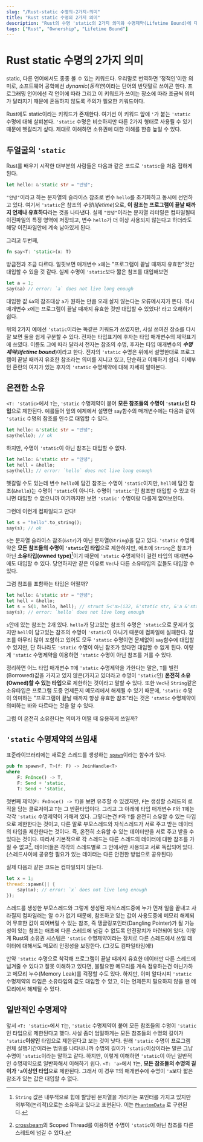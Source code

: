 ```yaml
---
slug: "/Rust-static 수명의-2가지-의미"
title: "Rust static 수명의 2가지 의미"
description: "Rust의 수명 'static의 2가지 의미와 수명제약(Lifetime Bound)에 대해"
tags: ["Rust", "Ownership", "Lifetime Bound"]
---
```


# Rust static 수명의 2가지 의미

static, 다른 언어에서도 종종 볼 수 있는 키워드다.
우리말로 번역하면 '정적인'이란 의미로, 소프트웨어 공학에선 _dynamic_(_동적인_)이라는 단어의 반댓말로 쓰이곤 한다.
프로그래밍 언어에선 각 언어에 따라 그리고 이 키워드가 쓰이는 장소에 따라 조금씩 의미가 달라지기 때문에
혼동하지 않도록 주의가 필요한 키워드이다.

Rust에도 static이라는 키워드가 존재한다.
여기선 이 키워드 앞에 `'`가 붙는 `'static` 수명에 대해 살펴본다.
`'static` 수명은 비슷하지만 다른 2가지 형태로 사용될 수 있기 때문에 헷갈리기 싶다.
제대로 이해하면 소유권에 대한 이해를 한층 높일 수 있다.

## 두얼굴의 `'static`

Rust를 배우기 시작한 대부분의 사람들은 다음과 같은 코드로 `'static`을 처음 접하게 된다.

```rust
let hello: &'static str = "안녕";
```

`"안녕"`이라고 하는 문자열의 슬라이스 참조로 변수 `hello`를 초기화하고 동시에 선언하고 있다.
여기서 `'static`은 참조의 _수명_(_lifetime_)으로,
**이 참조는 프로그램이 끝날 때까지 언제나 유효하다**라는 것을 나타낸다.
실제 `"안녕"`이라는 문자열 리터럴은 컴파일될때 이진파일의 특정 영역에 저장되고,
변수 `hello`가 더 이상 사용되지 않는다고 하더라도 해당 이진파일안에 계속 남아있게 된다.

그리고 두번째,

```rust
fn say<T: 'static>(x: T)
```

방금전과 조금 다르다.
얼핏보면 매개변수 `x`에는 "프로그램이 끝날 때까지 유효한"것만 대입할 수 있을 것 같다.
실제 수명이 `'static`보다 짧은 참조를 대입해보면

```rust
let a = 1;
say(&a) // error: `a` does not live long enough
```

대입한 값 `&a`의 참조대상 `a`가 원하는 만큼 오래 살지 않는다는 오류메시지가 뜬다.
역시 매개변수 `x`에는 프로그램이 끝날 때까지 유효한 것만 대입할 수 있었다!
라고 오해하기 쉽다.

위의 2가지 예에선 `'static`이라는 똑같은 키워드가 쓰였지만, 사실 쓰여진 장소를 다시 잘 보면 둘을 쉽게 구분할 수 있다.
전자는 타입표기에 후자는 타입 매개변수의 제약표기에 쓰였다.
이름도 그에 따라 달라서 전자는 참조의 수명, 후자는 타입 매개변수의 **_수명제약_**(**_lifetime bound_**)이라고 한다.
전자의 `'static` 수명은 위에서 설명한대로 프로그램이 끝날 때까지 유효한 참조라는 의미를 지니고 있고, 단순하고 이해하기 쉽다.
이제부턴 혼란의 여지가 있는 후자의 `'static` 수명제약에 대해 자세히 알아본다.

## 온전한 소유

`<T: 'static>`에서 `T`는, `'static` 수명제약이 붙어 **모든 참조들의 수명이 `'static`인 타입**으로 제한된다.
예를들어 앞의 예제에서 설명한 `say`함수의 매개변수에는 다음과 같이 `'static` 수명의 참조를 인수로 대입할 수 있다.

```rust
let hello: &'static str = "안녕";
say(hello); // ok
```

하지만, 수명이 `'static`이 아닌 참조는 대입할 수 없다.

```rust
let hello: &'static str = "안녕";
let hell = &hello;
say(hell); // error: `hello` does not live long enough
```

헷갈릴 수도 있는데 변수 `hello`에 담긴 참조는 수명이 `'static`이지만,
`hell`에 담긴 참조(`&hello`)는 수명이 `'static`이 아니다.
수명이 `'static'`인 참조만 대입할 수 있고 아니면 대입할 수 없으니까
여기까지만 보면 `'static'` 수명이랑 다를게 없어보인다.

그런데 이런게 컴파일되고 만다!

```rust
let s = "hello".to_string();
say(s); // ok
```

`s`는 문자열 슬라이스 참조(`&str`)가 아닌 문자열(`String`)을 담고 있다.
`'static` 수명제약은 **모든 참조들의 수명이 `'static`인 타입**으로 제한하지만,
애초에 `String`은 참조가 아닌 **소유타입(owned type)**[^1]이기 때문에
`'static` 수명제약이 걸린 타입의 매개변수에도 대입할 수 있다.
당연하지만 같은 이유로 `Vec`나 다른 소유타입의 값들도 대입할 수 있다.

그럼 참조를 포함하는 타입은 어떨까?

```rust
let hello: &'static str = "안녕";
let hell = &hello;
let s = S(1, hello, hell); // struct S<'a>(i32, &'static str, &'a &'static str);
say(s); // error: `hello` does not live long enough
```

`s`안에 있는 참조는 2개 있다.
`hello`가 담고있는 참조의 수명은 `'static`으로 문제가 없지만
`hell`이 담고있는 참조의 수명이 `'static`이 아니기 때문에 컴파일에 실패한다.
참조를 아무리 많이 포함하고 있어도 모두 `'static` 수명이면 문제없이 `say`함수에 대입할 수 있지만,
단 하나라도 `'static` 수명이 아닌 참조가 있다면 대입할 수 없게 된다.
이렇게 `'static` 수명제약을 이용하면 `'static` 수명이 아닌 참조를 거를 수 있다.

정리하면 어느 타입 매개변수 `T`에 `'static` 수명제약을 가한다는 말은,
`T`를 빌린(Borrowed)값을 가지고 있지 않은(가지고 있더라고 수명이 `'static`인)
**온전히 소유(Owned)할 수 있는 타입**으로 제한하는 것이라고 말할 수 있다.
또한 `Vec`나 `String`같은 소유타입은 프로그램 도중 언제든지 메모리에서 해제될 수 있기 때문에,
`'static` 수명이 의미하는 "프로그램이 끝날 때까지 항상 유효한 참조"라는 것은
`'static` 수명제약이 의미하는 바와 다르다는 것을 알 수 있다.

그럼 이 온전히 소유한다는 의미가 어떨 때 유용하게 쓰일까?

## `'static` 수명제약의 쓰임새

표준라이브러리에는 새로운 스레드를 생성하는
[`spawn`](https://doc.rust-lang.org/std/thread/fn.spawn.html)이라는 함수가 있다.

```rust
pub fn spawn<F, T>(f: F) -> JoinHandle<T>
where
    F: FnOnce() -> T,
    F: Send + 'static,
    T: Send + 'static,
```

첫번째 제약(`F: FnOnce() -> T`)을 보면 유추할 수 있겠지만,
`F`는 생성할 스레드의 로직을 담는 클로저이고 `T`는 그 반환타입이다.
그리고 그 아래에 타입 매개변수 `F`와 `T`에는 각각 `'static` 수명제약이 가해져 있다.
그렇다는건 `F`와 `T`를 온전히 소유할 수 있는 타입으로 제한한다는 것이고,
다른 말로 부모스레드와 자식스레드가 서로 주고 받는 데이터의 타입을 제한한다는 것이다.
즉, 온전히 소유할 수 있는 데이터만을 서로 주고 받을 수 있다는 것이다.
따라서 기본적으로 각 스레드는 다른 스레드의 데이터에 대한 참조를 가질 수 없고[^2],
데이터들은 각각의 스레드별로 그 안에서만 사용되고 서로 독립되어 있다.
(스레드사이에 공유할 필요가 있는 데이터는 다른 안전한 방법으로 공유된다)

실제 다음과 같은 코드는 컴파일되지 않는다.

```rust
let x = 1;
thread::spawn(|| {
    say(&x); // error: `x` does not live long enough
});
```

스레드를 생성한 부모스레드와 그렇게 생성된 자식스레드중에
누가 먼저 일을 끝내고 사라질지 컴파일러는 알 수가 없기 때문에,
참조하고 있는 값이 사용도중에 메모리 해제되어 무효한 값이 되어버릴 수 있는 참조,
즉 댕글링포인터(Dangling Pointer)가 될 가능성이 있는 참조는
애초에 다른 스레드에 넘길 수 없도록 안전장치가 마련되어 있다.
이렇게 Rust의 소유권 시스템은 `'static` 수명제약이라는 장치로
다른 스레드에서 쓰일 데이터에 대해서도 메모리 안정성을 보장한다.
(그것도 컴파일타임에!)

만약 `'static` 수명으로 착각해 프로그램이 끝날 때까지 유효한 데이터만 다른 스레드에 넘겨줄 수 있다고 잘못 이해하고 있다면,
불필요한 메모리를 계속 점유하는건 아닌가하고 메모리 누수(Memory Leak)를 걱정할 수도 있다.
하지만, 이미 알다시피 `'static` 수명제약의 타입은 소유타입의 값도 대입할 수 있고,
이는 언제든지 필요하지 않을 땐 메모리에서 해제될 수 있다.

## 일반적인 수명제약

앞서 `<T: 'static>`에서 `T`는, `'static` 수명제약이 붙어 모든 참조들의 수명이 `'static`인 타입으로 제한된다고 했다.
사실 좀더 엄밀하게는 모든 참조들의 수명의 길이가 `'static`**이상인** 타입으로 제한된다고 보는 것이 낫다.
원래 `'static` 수명이 프로그램 전체 실행기간이라는 범위를 나타내니까
수명의 길이가 `'static`이상이라는 말은 그냥 수명이 `'static`이라는 말하고 같다.
하지만, 이렇게 이해하면 `'static`이 아닌 일반적인 수명제약으로 일반화해서 이해하기 쉽다.
`<T: 'a>`에서 `T`는, **모든 참조들의 수명의 길이가 `'a`이상인 타입**으로 제한된다.
그래서 이 경우 `T`의 매개변수에 수명이 `'a`보다 짧은 참조가 있는 값은 대입할 수 없다.

[^1]:
    `String` 값은 내부적으로 힙에 할당된 문자열을 가리키는 포인터를 가지고 있지만 외부적(논리적)으로는 소유하고 있다고 표현된다.
    이는 [`PhantomData`](https://doc.rust-lang.org/std/marker/struct.PhantomData.html) 로 구현된다.

[^2]:
    [crossbeam](https://github.com/crossbeam-rs/crossbeam)의 Scoped Thread를 이용하면
    수명이 `'static`이 아닌 참조를 다른 스레드에 넘길 수 있다.
